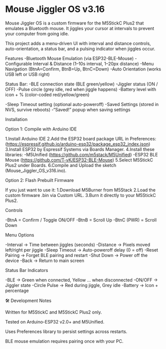 # Mouse Jiggler OS v3.16

Mouse Jiggler OS is a custom firmware for the M5StickC Plus2 that emulates a Bluetooth mouse.
It jiggles your cursor at intervals to prevent your computer from going idle.

This project adds a menu-driven UI with interval and distance controls, auto-orientation, a status bar, and a pulsing indicator when jiggles occur.

Features
-Bluetooth Mouse Emulation (via ESP32-BLE-Mouse)
-Configurable Interval & Distance (1–10s interval, 1–20px distance)
-Menu Navigation (BtnA=Confirm, BtnB=Up, BtnC=Down)
-Auto Orientation (works USB left or USB right)

Status Bar:
-BLE connection state (BLE green/yellow)
-Jiggler status (ON / OFF)
-Pulse circle (grey idle, red when jiggle happens)
-Battery level with icon + % (color-coded red/yellow/green)

-Sleep Timeout setting (optional auto-poweroff)
-Saved Settings (stored in NVS, survive reboots)
-“Saved!” popup when saving settings


Installation

Option 1: Compile with Arduino IDE

1.Install Arduino IDE
2.Add the ESP32 board package URL in Preferences: (https://espressif.github.io/arduino-esp32/package_esp32_index.json)
3.Install ESP32 by Espressif Systems via Boards Manager.
4.Install these libraries:
-M5Unified (https://github.com/m5stack/M5Unified)
-ESP32 BLE Mouse (https://github.com/T-vK/ESP32-BLE-Mouse)
5.Select M5StickC Plus2 under Boards.
6.Compile and Upload the sketch (Mouse_Jiggler_OS_v316.ino).

Option 2: Flash Prebuilt Firmware

If you just want to use it:
1.Download M5Burner from M5Stack
2.Load the custom firmware .bin via Custom URL.
3.Burn it directly to your M5StickC Plus2.

Controls

-BtnA = Confirm / Toggle ON/OFF
-BtnB = Scroll Up
-BtnC (PWR) = Scroll Down

Menu Options

-Interval → Time between jiggles (seconds)
-Distance → Pixels moved left/right per jiggle
-Sleep Timeout → Auto-poweroff delay (0 = off)
-Reset Pairing → Forget BLE pairing and restart
-Shut Down → Power off the device
-Back → Return to main screen

Status Bar Indicators

-BLE → Green when connected, Yellow ... when disconnected
-ON/OFF → Jiggler state
-Circle Pulse → Red during jiggle, Grey idle
-Battery → Icon + percentage

🛠 Development Notes

Written for M5StickC and M5StickC Plus2 only.

Tested on Arduino-ESP32 v2.0+ and M5Unified.

Uses Preferences library to persist settings across restarts.

BLE mouse emulation requires pairing once with your PC.
